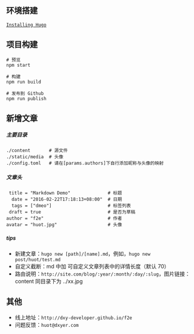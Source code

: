 ## 环境搭建

[`Installing Hugo`](https://gohugo.io/overview/installing)

## 项目构建

    # 预览
    npm start

    # 构建
    npm run build

    # 发布到 Github
    npm run publish

## 新增文章

##### 主要目录

    ./content       # 源文件
    ./static/media  # 头像
    ./config.toml   # 请在[params.authors]下自行添加昵称与头像的映射

##### 文章头

     title = "Markdown Demo"              # 标题
      date = "2016-02-22T17:18:13+08:00"  # 日期
      tags = ["dmeo"]                     # 标签列表
     draft = true                         # 是否为草稿
    author = "f2e"                        # 作者
    avatar = "huot.jpg"                   # 头像

##### tips
- 新建文章：`hugo new [path]/[name].md`，例如，`hugo new post/huot/test.md`
- 自定义截断：md 中加 <!--more--> 可自定义文章列表中的详情长度（默认 70）
- 路由说明：`http://site.com/blog/:year/:month/:day/:slug`，图片链接：content 同目录下为 ../xx.jpg

## 其他
- 线上地址：`http://dxy-developer.github.io/f2e`
- 问题反馈：`huot@dxyer.com`